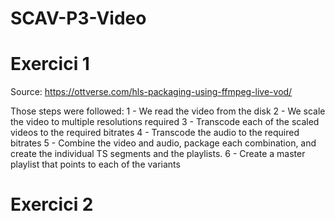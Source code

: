 # SCAV-P3-Video

# Exercici 1 

Source: https://ottverse.com/hls-packaging-using-ffmpeg-live-vod/

Those steps were followed:
1 - We read the video from the disk 
2 - We scale the video to multiple resolutions required 
3 - Transcode each of the scaled videos to the required bitrates 
4 - Transcode the audio to the required bitrates 
5 - Combine the video and audio, package each combination, and create the individual TS segments and the playlists. 
6 - Create a master playlist that points to each of the variants

# Exercici 2 
